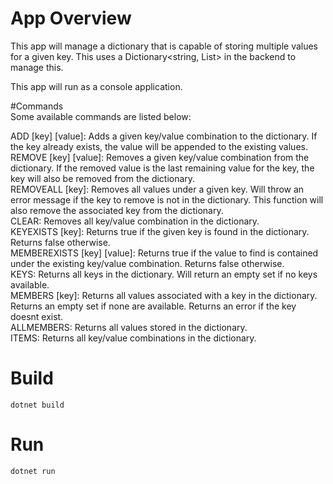 # App Overview

This app will manage a dictionary that is capable of storing multiple values for a given key. This uses a Dictionary<string, List<string>> in the backend to manage this.

This app will run as a console application.

#Commands
<br/>
Some available commands are listed below:

ADD [key] [value]: Adds a given key/value combination to the dictionary. If the key already exists, the value will be appended to the existing values.<br/>
REMOVE [key] [value]: Removes a given key/value combination from the dictionary. If the removed value is the last remaining value for the key, the key will also be removed from the dictionary.<br/>
REMOVEALL [key]: Removes all values under a given key. Will throw an error message if the key to remove is not in the dictionary. This function will also remove the associated key from the dictionary.<br/>
CLEAR: Removes all key/value combination in the dictionary.<br/>
KEYEXISTS [key]: Returns true if the given key is found in the dictionary. Returns false otherwise.<br/>
MEMBEREXISTS [key] [value]: Returns true if the value to find is contained under the existing key/value combination. Returns false otherwise.<br/>
KEYS: Returns all keys in the dictionary. Will return an empty set if no keys available.<br/>
MEMBERS [key]: Returns all values associated with a key in the dictionary. Returns an empty set if none are available. Returns an error if the key doesnt exist.<br/>
ALLMEMBERS: Returns all values stored in the dictionary.<br/>
ITEMS: Returns all key/value combinations in the dictionary.<br/>

# Build

`dotnet build`

# Run

`dotnet run`

